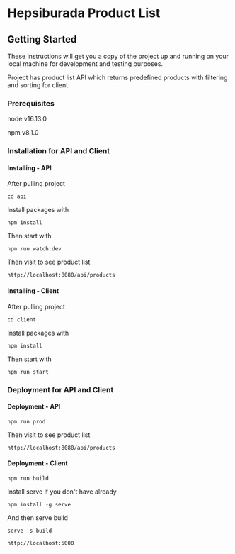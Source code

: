 # Hepsiburada Product List

## Getting Started

These instructions will get you a copy of the project up and running on your local machine for development and testing purposes.

Project has product list API which returns predefined products with filtering and sorting for client.

### Prerequisites

node v16.13.0

npm v8.1.0

### Installation for API and Client

#### Installing - API

After pulling project

```
cd api
```

Install packages with

```
npm install
```

Then start with

```
npm run watch:dev
```

Then visit to see product list

```
http://localhost:8080/api/products
```

#### Installing - Client

After pulling project

```
cd client
```

Install packages with

```
npm install
```

Then start with

```
npm run start
```

### Deployment for API and Client

#### Deployment - API

```
npm run prod
```

Then visit to see product list

```
http://localhost:8080/api/products
```

#### Deployment - Client

```
npm run build
```

Install serve if you don't have already

```
npm install -g serve
```

And then serve build

```
serve -s build
```

```
http://localhost:5000
```
